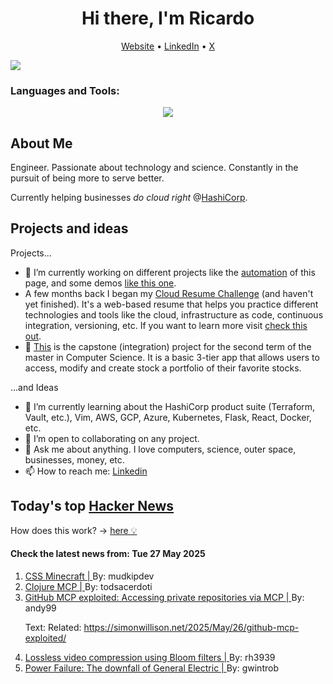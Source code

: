 
<!-- This is an HTML comment in your markdown file -->

<h1 align="center">Hi there, I'm Ricardo</h1>
<p align="center">
  <a href="https://ricardorompar.com" target="_blank">Website</a> •
  <a href="https://www.linkedin.com/in/ricardorompar/" target="_blank">LinkedIn</a> •
  <a href="https://twitter.com/ricardorompar" target="_blank">X</a>
</p>
<img src="https://badges.pufler.dev/visits/{ricardorompar}/{ricardorompar}"/>

<h3 align="left">Languages and Tools:</h3>
<p align="center">
  <a href="https://skillicons.dev" target="_blank">
    <img src="https://skillicons.dev/icons?i=terraform,aws,gcp,azure,git,python,kubernetes,react,js,docker,ubuntu" />
  </a>
</p>

<h2>About Me</h2>
Engineer. Passionate about technology and science. Constantly in the pursuit of being more to serve better.

Currently helping businesses <i>do cloud right</i> @<a href="https://github.com/hashicorp" target="_blank">HashiCorp</a>.

<h2>Projects and ideas</h2>
Projects...
<ul>
  <li>🔭 I’m currently working on different projects like the <a href="https://github.com/ricardorompar/ricardorompar/blob/main/automate.py">automation</a> of this page, and some demos <a href="https://github.com/ricardorompar/boundary-ansible-demo">like this one</a>.
  </li>

  <li >A few months back I began my <a href="https://github.com/ricardorompar/cloudResumeChallenge">Cloud Resume Challenge</a> (and haven't yet finished). It's a web-based resume that helps you practice different technologies and tools like the cloud, infrastructure as code, continuous integration, versioning, etc. If you want to learn more visit <a href="https://cloudresumechallenge.dev/docs/the-challenge/aws/" target="_blank">check this out</a>.
  </li>

  <li>🔭 <a href="https://github.com/ricardorompar/capstoneT2">This</a> is the capstone (integration) project for the second term of the master in Computer Science. It is a basic 3-tier app that allows users to access, modify and create stock a portfolio of their favorite stocks.
  </li>
</ul>
...and Ideas
<ul>
  <li>🌱 I’m currently learning about the HashiCorp product suite (Terraform, Vault, etc.), Vim, AWS, GCP, Azure, Kubernetes, Flask, React, Docker, etc.
  </li>
  <li>👯 I’m open to collaborating on any project.</li>
  <li>💬 Ask me about anything. I love computers, science, outer space, businesses, money, etc.</li>
  <li>📫 How to reach me: <a href="https://www.linkedin.com/in/ricardorompar/" target="_blank">Linkedin</a></li>
</ul>

<h2>Today's top <a href='https://news.ycombinator.com/' target="_blank">Hacker News</a></h2>
How does this work? -> <a href='./AUTOMATIC.md'>here 💡</a>

<h4>Check the latest news from: Tue 27 May 2025</h4>
<ol>
<li>
    <a href=https://benjaminaster.com/css-minecraft/ target="_blank">
        CSS Minecraft |
    </a>
    By: mudkipdev
</li>

<li>
    <a href=https://github.com/bhauman/clojure-mcp target="_blank">
        Clojure MCP |
    </a>
    By: todsacerdoti
</li>

<li>
    <a href=https://invariantlabs.ai/blog/mcp-github-vulnerability target="_blank">
        GitHub MCP exploited: Accessing private repositories via MCP |
    </a>
    By: andy99
</li>

<p>
Text: Related: <a href="https:&#x2F;&#x2F;simonwillison.net&#x2F;2025&#x2F;May&#x2F;26&#x2F;github-mcp-exploited&#x2F;" rel="nofollow">https:&#x2F;&#x2F;simonwillison.net&#x2F;2025&#x2F;May&#x2F;26&#x2F;github-mcp-exploited&#x2F;</a> </br>
</p>

<li>
    <a href=https://github.com/ross39/new_bloom_filter_repo/blob/main/README.md target="_blank">
        Lossless video compression using Bloom filters |
    </a>
    By: rh3939
</li>

<li>
    <a href=https://www.gwintrob.com/power-failure-review/ target="_blank">
        Power Failure: The downfall of General Electric |
    </a>
    By: gwintrob
</li>
</ol>